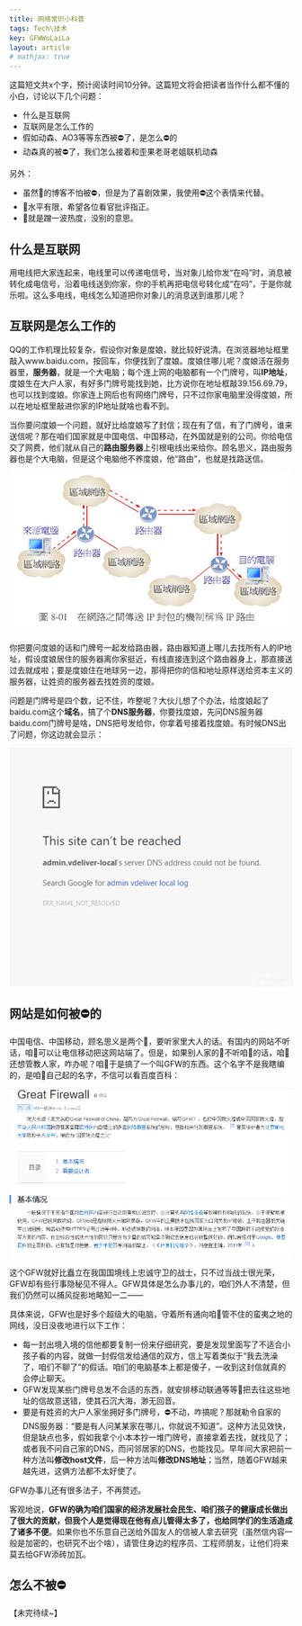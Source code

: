 ```yaml
---
title: 网络常识小科普
tags: Tech\技术
key: GFWWoLaiLa
layout: article
# mathjax: true
---
```

$$\newcommand{\ad}{\text{ad}}$$
$$\newcommand{\End}{\text{End}}$$

这篇短文共x个字，预计阅读时间10分钟。这篇短文将会把读者当作什么都不懂的小白，讨论以下几个问题：

- 什么是互联网
- 互联网是怎么工作的
- 假如动森、AO3等等东西被:no_entry:了，是怎么:no_entry:的
- 动森真的被:no_entry:了，我们怎么接着和歪果老哥老姐联机动森

<!--more-->
另外：

- 虽然:baby:的博客不怕被:no_entry:，但是为了喜剧效果，我使用:no_entry:这个表情来代替。
- :baby:水平有限，希望各位看官批评指正。
- :baby:就是蹭一波热度，没别的意思。

## 什么是互联网

用电线把大家连起来，电线里可以传递电信号，当对象儿给你发“在吗”时，消息被转化成电信号，沿着电线送到你家，你的手机再把电信号转化成“在吗”，于是你就乐啦。这么多电线，电线怎么知道把你对象儿的消息送到谁那儿呢？

## 互联网是怎么工作的

QQ的工作机理比较复杂，假设你对象是度娘，就比较好说清。在浏览器地址框里敲入www.baidu.com，按回车，你便找到了度娘。度娘住哪儿呢？度娘活在服务器里，**服务器**，就是一个大电脑；每个连上网的电脑都有一个门牌号，叫**IP地址**，度娘生在大户人家，有好多门牌号能找到她，比方说你在地址框敲39.156.69.79，也可以找到度娘。你家连上网后也有网络门牌号，只不过你家电脑里没得度娘，所以在地址框里敲进你家的IP地址就啥也看不到。

当你要问度娘一个问题，就好比给度娘写了封信；现在有了信，有了门牌号，谁来送信呢？那在咱们国家就是中国电信、中国移动，在外国就是别的公司。你给电信交了网费，他们就从自己的**路由服务器**上引根电线出来给你。顾名思义，路由服务器也是个大电脑，但是这个电脑他不养度娘，他“路由”，也就是找路送信。

![IP_router](https://raw.githubusercontent.com/ZaoHan415/ZaoHan415.github.io/master/assets/images/IP_router.png)

你把要问度娘的话和门牌号一起发给路由器，路由器知道上哪儿去找所有人的IP地址，假设度娘居住的服务器离你家挺近，有线直接连到这个路由器身上，那直接送过去就成啦；要是度娘住在地球另一边，那得把你的信和地址原样送给资本主义的服务器，让姓资的服务器去找姓资的度娘。

问题是门牌号是四个数，记不住，咋整呢？大伙儿想了个办法，给度娘起了baidu.com这个**域名**，搞了个**DNS服务器**，你要找度娘，先问DNS服务器baidu.com门牌号是啥，DNS把号发给你，你拿着号接着找度娘。有时候DNS出了问题，你这边就会显示：

![DNS_error](https://raw.githubusercontent.com/ZaoHan415/ZaoHan415.github.io/master/assets/images/dns-server-cannot-be-reached.png)

## 网站是如何被:no_entry:的

中国电信、中国移动，顾名思义是两个:baby:，要听家里大人的话。有国内的网站不听话，咱:older_man:可以让电信移动把这网站端了。但是，如果别人家的:baby:不听咱:older_man:的话，咱:older_man:还想管教人家，咋办呢？咱:older_man:于是搞了一个叫GFW的东西。这个名字不是我瞎编的，是咱:older_man:自己起的名字，不信可以看百度百科：

![gfw_baike](https://raw.githubusercontent.com/ZaoHan415/ZaoHan415.github.io/master/assets/images/GFW_baike.png)

这个GFW就好比矗立在我国国境线上忠诚守卫的战士，只不过当战士很光荣，GFW却有些行事隐秘见不得人。GFW具体是怎么办事儿的，咱们外人不清楚，但我们仍然可以捕风捉影地略知一二——

具体来说，GFW也是好多个超级大的电脑，守着所有通向咱:older_man:管不住的蛮夷之地的网线，没日没夜地进行以下工作：

- 每一封出境入境的信他都要复制一份来仔细研究，要是发现里面写了不适合小孩子看的内容，就做一封假信发给通信的双方，信上写着类似于“我去洗澡了，咱们不聊了”的假话。咱们的电脑基本上都是傻子，一收到这封信就真的会停止聊天。
- GFW发现某些门牌号总发不合适的东西，就安排移动联通等等:baby:把去往这些地址的信故意送错，使其石沉大海，渺无回音。
- 要是有姓资的大户人家坐拥好多门牌号，:no_entry:不动，咋搞呢？那就勒令自家的DNS服务器：“要是有人问某某家在哪儿，你就说不知道”。这种方法见效快，但是缺点也多，假如我拿个小本本抄一堆门牌号，直接拿着去找，就找见了；或者我不问自己家的DNS，而问邻居家的DNS，也能找见。早年间大家把前一种方法叫**修改host文件**，后一种方法叫**修改DNS地址**；当然，随着GFW越来越先进，这俩方法都不太好使了。

GFW办事儿还有很多法子，不再赘述。

客观地说，**GFW的确为咱们国家的经济发展社会民生、咱们孩子的健康成长做出了很大的贡献，但我个人是觉得现在他有点儿管得太多了，也给同学们的生活造成了诸多不便**。如果你也不乐意自己送给外国友人的信被人拿去研究（虽然信内容一般是加密的，也研究不出个啥），请管住身边的程序员、工程师朋友，让他们将来莫去给GFW添砖加瓦。

## 怎么不被:no_entry:

【未完待续~】
